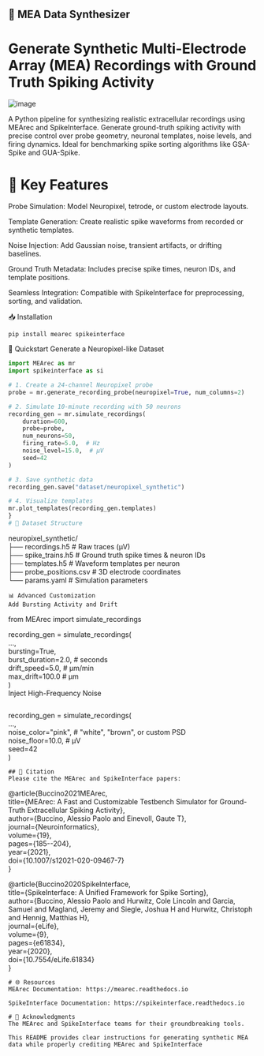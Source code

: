 ## 🧬 MEA Data Synthesizer
# Generate Synthetic Multi-Electrode Array (MEA) Recordings with Ground Truth Spiking Activity

![image](https://github.com/user-attachments/assets/2cfe13a5-83bc-4705-a553-c03c075659f0)

A Python pipeline for synthesizing realistic extracellular recordings using MEArec and SpikeInterface. Generate ground-truth spiking activity with precise control over probe geometry, neuronal templates, noise levels, and firing dynamics. Ideal for benchmarking spike sorting algorithms like GSA-Spike and GUA-Spike.

# 🔑 Key Features
Probe Simulation: Model Neuropixel, tetrode, or custom electrode layouts.

Template Generation: Create realistic spike waveforms from recorded or synthetic templates.

Noise Injection: Add Gaussian noise, transient artifacts, or drifting baselines.

Ground Truth Metadata: Includes precise spike times, neuron IDs, and template positions.

Seamless Integration: Compatible with SpikeInterface for preprocessing, sorting, and validation.

📥 Installation
```
pip install mearec spikeinterface
```
🚀 Quickstart
Generate a Neuropixel-like Dataset
```python
import MEArec as mr  
import spikeinterface as si  

# 1. Create a 24-channel Neuropixel probe  
probe = mr.generate_recording_probe(neuropixel=True, num_columns=2)  

# 2. Simulate 10-minute recording with 50 neurons  
recording_gen = mr.simulate_recordings(  
    duration=600,  
    probe=probe,  
    num_neurons=50,  
    firing_rate=5.0,  # Hz  
    noise_level=15.0,  # μV  
    seed=42  
)  

# 3. Save synthetic data  
recording_gen.save("dataset/neuropixel_synthetic")  

# 4. Visualize templates  
mr.plot_templates(recording_gen.templates)  
}
# 📂 Dataset Structure
```
neuropixel_synthetic/  
├── recordings.h5         # Raw traces (μV)  
├── spike_trains.h5       # Ground truth spike times & neuron IDs  
├── templates.h5          # Waveform templates per neuron  
├── probe_positions.csv   # 3D electrode coordinates  
└── params.yaml           # Simulation parameters  

```
📊 Advanced Customization
Add Bursting Activity and Drift
```
from MEArec import simulate_recordings  

recording_gen = simulate_recordings(  
    ...,  
    bursting=True,  
    burst_duration=2.0,  # seconds  
    drift_speed=5.0,     # μm/min  
    max_drift=100.0      # μm  
)  
Inject High-Frequency Noise
```
```
recording_gen = simulate_recordings(  
    ...,  
    noise_color="pink",  # "white", "brown", or custom PSD  
    noise_floor=10.0,    # μV  
    seed=42  
)  
```
## 📜 Citation
Please cite the MEArec and SpikeInterface papers:

```
@article{Buccino2021MEArec,  
  title={MEArec: A Fast and Customizable Testbench Simulator for Ground-Truth Extracellular Spiking Activity},  
  author={Buccino, Alessio Paolo and Einevoll, Gaute T},  
  journal={Neuroinformatics},  
  volume={19},  
  pages={185--204},  
  year={2021},  
  doi={10.1007/s12021-020-09467-7}  
}  

@article{Buccino2020SpikeInterface,  
  title={SpikeInterface: A Unified Framework for Spike Sorting},  
  author={Buccino, Alessio Paolo and Hurwitz, Cole Lincoln and Garcia, Samuel and Magland, Jeremy and Siegle, Joshua H and Hurwitz, Christoph and Hennig, Matthias H},  
  journal={eLife},  
  volume={9},  
  pages={e61834},  
  year={2020},  
  doi={10.7554/eLife.61834}  
}  
```
# 🌐 Resources
MEArec Documentation: https://mearec.readthedocs.io

SpikeInterface Documentation: https://spikeinterface.readthedocs.io

# 🙏 Acknowledgments
The MEArec and SpikeInterface teams for their groundbreaking tools.

This README provides clear instructions for generating synthetic MEA data while properly crediting MEArec and SpikeInterface
